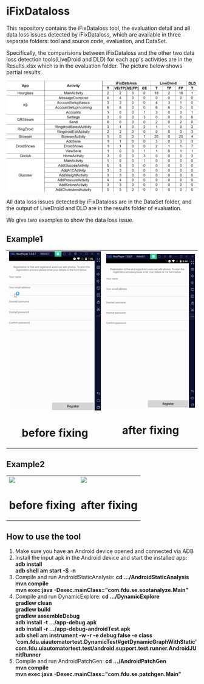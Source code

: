 # iFixDataloss
This repository contains the iFixDataloss tool, the evaluation detail and all data loss issues detected by iFixDataloss, which are available in three separate folders: tool and source code, evaluation, and DataSet.

Specifically, the comparisions between iFixDataloss and the other two data loss detection tools(LiveDroid and DLD) for each app's activities are in the Results.xlsx which is in the evaluation folder. The picture below shows partial results.
<p align="left"><img src="pictures/results.png" /></div>

All data loss issues detected by iFixDataloss are in the DataSet folder, and the output of LiveDroid and DLD are in the results folder of evaluation.

We give two examples to show the data loss issue.

## Example1
<table><tr>
<td>
<div>
<img src="videos/dataloss1.gif" border=0>
<h1 align="center">before fixing</h1>
</div>
</td>
<td>
<div>
<img src="videos/fix1.gif" border=0>
<h1 align="center">after fixing</h1>
</div>
</td>
</tr></table>

## Example2
<table><tr>
<td>
<div>
<img src="videos/dataloss2.gif" border=0>
<h1 align="center">before fixing</h1>
</div>
</td>
<td>
<div>
<img src="videos/fix2.gif" border=0>
<h1 align="center">after fixing</h1>
</div>
</td>
</tr></table>

## How to use the tool
1. Make sure you have an Android device opened and connected via ADB
2. Install the input apk in the Android device and start the installed app:   
   **adb install <apk file path>**  
   **adb shell am start -S -n <app package name>**
3. Compile and run AndroidStaticAnalysis:
   **cd .../AndroidStaticAnalysis**  
   **mvn compile**  
   **mvn exec:java -Dexec.mainClass="com.fdu.se.sootanalyze.Main"**
4. Compile and run DynamicExplore:
   **cd .../DynamicExplore**  
   **gradlew clean**  
   **gradlew build**  
   **gradlew assembleDebug**  
   **adb install -t .../app-debug.apk**  
   **adb install -r .../app-debug-androidTest.apk**  
   **adb shell am instrument -w -r -e debug false -e class 'com.fdu.uiautomatortest.DynamicTest#getDynamicGraphWithStatic' com.fdu.uiautomatortest.test/android.support.test.runner.AndroidJUnitRunner**
5. Compile and run AndroidPatchGen:
   **cd .../AndroidPatchGen**  
   **mvn compile**  
   **mvn exec:java -Dexec.mainClass="com.fdu.se.patchgen.Main"**